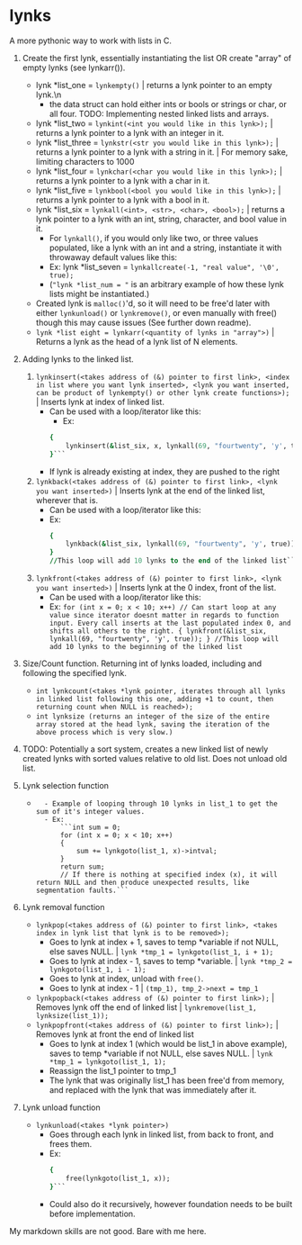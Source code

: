 # lynks
A more pythonic way to work with lists in C.

1. Create the first lynk, essentially instantiating the list OR create "array" of empty lynks (see lynkarr(<size>)).
    - lynk *list_one = ```lynkempty()``` | returns a lynk pointer to an empty lynk.\n
        - the data struct can hold either ints or bools or strings or char, or all four. TODO: Implementing nested linked lists and arrays.
    - lynk *list_two = ```lynkint(<int you would like in this lynk>);``` | returns a lynk pointer to a lynk with an integer in it.
    - lynk *list_three = ```lynkstr(<str you would like in this lynk>);``` | returns a lynk pointer to a lynk with a string in it.  | For memory sake, limiting characters to 1000
    - lynk *list_four = ```lynkchar(<char you would like in this lynk>);``` | returns a lynk pointer to a lynk with a char in it.
    - lynk *list_five = ```lynkbool(<bool you would like in this lynk>);``` | returns a lynk pointer to a lynk with a bool in it.
    - lynk *list_six = ```lynkall(<int>, <str>, <char>, <bool>);``` | returns a lynk pointer to a lynk with an int, string, character, and bool value in it.
        - For ```lynkall()```, if you would only like two, or three values populated, like a lynk with an int and a string, instantiate it with throwaway default values like this:
        - Ex:
            lynk *list_seven = ```lynkallcreate(-1, "real value", '\0', true);```
        - (```"lynk *list_num = "``` is an arbitrary example of how these lynk lists might be instantiated.)
    - Created lynk is ```malloc()```'d, so it will need to be free'd later with either ```lynkunload()``` or ```lynkremove()```, or even manually with free() though this may cause issues (See further down readme).
    - ```lynk *list eight = lynkarr(<quantity of lynks in "array">)``` | Returns a lynk as the head of a lynk list of N elements.

2. Adding lynks to the linked list.
    1. ```lynkinsert(<takes address of (&) pointer to first link>, <index in list where you want lynk inserted>, <lynk you want inserted, can be product of lynkempty() or other lynk create functions>);``` | Inserts lynk at index of linked list.
        - Can be used with a loop/iterator like this:
            - Ex:
            ```for (int x = 0; x < 10; x++)
            {
                lynkinsert(&list_six, x, lynkall(69, "fourtwenty", 'y', true));
            }```
        - If lynk is already existing at index, they are pushed to the right
    2. ```lynkback(<takes address of (&) pointer to first link>, <lynk you want inserted>)``` | Inserts lynk at the end of the linked list, wherever that is.
        - Can be used with a loop/iterator like this:
        - Ex:
            ```for (int x = 0; x < 10; x++) // Can start loop at any value since iterator doesnt matter in regards to function input. Every call inserts at the last populated index + 1.
            {
                lynkback(&list_six, lynkall(69, "fourtwenty", 'y', true));
            }
            //This loop will add 10 lynks to the end of the linked list```
    3. ```lynkfront(<takes address of (&) pointer to first link>, <lynk you want inserted>)``` | Inserts lynk at the 0 index, front of the list.
        - Can be used with a loop/iterator like this:
        - Ex:
                ```for (int x = 0; x < 10; x++) // Can start loop at any value since iterator doesnt matter in regards to function input. Every call inserts at the last populated index 0, and shifts all others to the right.
                {
                    lynkfront(&list_six, lynkall(69, "fourtwenty", 'y', true));
                }
                //This loop will add 10 lynks to the beginning of the linked list```

3. Size/Count function. Returning int of lynks loaded, including and following the specified lynk.
    - ```int lynkcount(<takes *lynk pointer, iterates through all lynks in linked list following this one, adding +1 to count, then returning count when NULL is reached>);```
    - ```int lynksize (returns an integer of the size of the entire array stored at the head lynk, saving the iteration of the above process which is very slow.)```


4. TODO: Potentially a sort system, creates a new linked list of newly created lynks with sorted values relative to old list. Does not unload old list.

5. Lynk selection function
    - ```lynkgoto(<takes *lynk pointer>, <takes index of lynk you would like selected>)
        - Example of looping through 10 lynks in list_1 to get the sum of it's integer values.
        - Ex:
            ```int sum = 0;
            for (int x = 0; x < 10; x++)
            {
                sum += lynkgoto(list_1, x)->intval;
            }
            return sum;
            // If there is nothing at specified index (x), it will return NULL and then produce unexpected results, like segmentation faults.```

6. Lynk removal function
    - ```lynkpop(<takes address of (&) pointer to first link>, <takes index in lynk list that lynk is to be removed>);```
        - Goes to lynk at index + 1, saves to temp *variable if not NULL, else saves NULL. | ```lynk *tmp_1 = lynkgoto(list_1, i + 1);```
        - Goes to lynk at index - 1, saves to temp *variable. | ```lynk *tmp_2 = lynkgoto(list_1, i - 1);```
        - Goes to lynk at index, unload with ```free()```.
        - Goes to lynk at index - 1 | ```(tmp_1), tmp_2->next = tmp_1```
    - ```lynkpopback(<takes address of (&) pointer to first link>);``` | Removes lynk off the end of linked list | ```lynkremove(list_1, lynksize(list_1));```
    - ```lynkpopfront(<takes address of (&) pointer to first link>);``` | Removes lynk at front the end of linked list
        - Goes to lynk at index 1 (which would be list_1 in above example), saves to temp *variable if not NULL, else saves NULL. | ```lynk *tmp_1 = lynkgoto(list_1, 1);```
        - Reassign the list_1 pointer to tmp_1
        - The lynk that was originally list_1 has been free'd from memory, and replaced with the lynk that was immediately after it.

7. Lynk unload function
    - ```lynkunload(<takes *lynk pointer>)```
        - Goes through each lynk in linked list, from back to front, and frees them.
        - Ex:
            ```for (int x = lynksize(list_1) - 1, x >= 0, x--)
            {
                free(lynkgoto(list_1, x));
            }```
        - Could also do it recursively, however foundation needs to be built before implementation.

My markdown skills are not good. Bare with me here.
